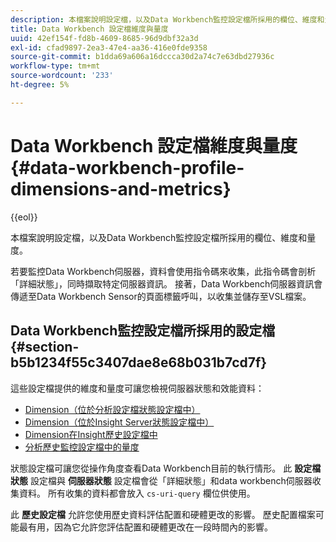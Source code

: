 ```yaml
---
description: 本檔案說明設定檔，以及Data Workbench監控設定檔所採用的欄位、維度和量度。
title: Data Workbench 設定檔維度與量度
uuid: 42ef154f-fd8b-4609-8685-96d9dbf32a3d
exl-id: cfad9897-2ea3-47e4-aa36-416e0fde9358
source-git-commit: b1dda69a606a16dccca30d2a74c7e63dbd27936c
workflow-type: tm+mt
source-wordcount: '233'
ht-degree: 5%

---
```


# Data Workbench 設定檔維度與量度{#data-workbench-profile-dimensions-and-metrics}

{{eol}}

本檔案說明設定檔，以及Data Workbench監控設定檔所採用的欄位、維度和量度。

若要監控Data Workbench伺服器，資料會使用指令碼來收集，此指令碼會剖析「詳細狀態」，同時擷取特定伺服器資訊。 接著，Data Workbench伺服器資訊會傳遞至Data Workbench Sensor的頁面標籤呼叫，以收集並儲存至VSL檔案。

## Data Workbench監控設定檔所採用的設定檔 {#section-b5b1234f55c3407dae8e68b031b7cd7f}

這些設定檔提供的維度和量度可讓您檢視伺服器狀態和效能資料：

* [Dimension（位於分析設定檔狀態設定檔中）](../../../home/monitoring-installation/monitoring-appendix/monitoring-profile-status.md#concept-d4cd7da41c8a42bab4aea25418264e64)
* [Dimension（位於Insight Server狀態設定檔中）](../../../home/monitoring-installation/monitoring-appendix/monitoring-servers-profile.md#concept-8cbeb91e99bc42e2b52b22d551423f8a)
* [Dimension在Insight歷史設定檔中](../../../home/monitoring-installation/monitoring-appendix/monitoring-historical.md#concept-a42837c9c9274f83ad5bc5a6720f02b0)
* [分析歷史監控設定檔中的量度](../../../home/monitoring-installation/monitoring-appendix/monitoring-hist-metrics.md#concept-8fece88b1f014637bbc7c8372ee93203)

狀態設定檔可讓您從操作角度查看Data Workbench目前的執行情形。 此 **設定檔狀態** 設定檔與 **伺服器狀態** 設定檔會從「詳細狀態」和data workbench伺服器收集資料。 所有收集的資料都會放入 `cs-uri-query` 欄位供使用。

此 **歷史設定檔** 允許您使用歷史資料評估配置和硬體更改的影響。 歷史配置檔案可能最有用，因為它允許您評估配置和硬體更改在一段時間內的影響。
